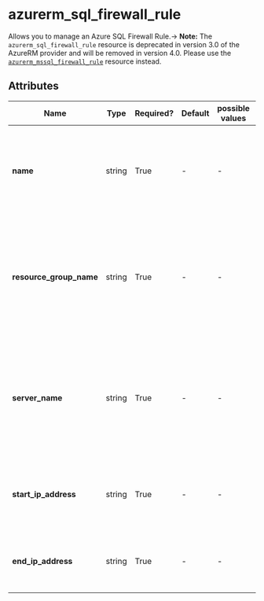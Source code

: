 # azurerm_sql_firewall_rule

Allows you to manage an Azure SQL Firewall Rule.-> **Note:** The `azurerm_sql_firewall_rule` resource is deprecated in version 3.0 of the AzureRM provider and will be removed in version 4.0. Please use the [`azurerm_mssql_firewall_rule`](https://registry.terraform.io/providers/hashicorp/azurerm/latest/docs/resources/mssql_firewall_rule) resource instead.

## Attributes

| Name | Type | Required? | Default  | possible values | Description |
| ---- | ---- | --------- | -------- | ----------- | ----------- |
| **name** | string | True | -  |  -  | The name of the firewall rule. Changing this forces a new resource to be created. | 
| **resource_group_name** | string | True | -  |  -  | The name of the resource group in which to create the SQL Server. Changing this forces a new resource to be created. | 
| **server_name** | string | True | -  |  -  | The name of the SQL Server on which to create the Firewall Rule. Changing this forces a new resource to be created. | 
| **start_ip_address** | string | True | -  |  -  | The starting IP address to allow through the firewall for this rule. | 
| **end_ip_address** | string | True | -  |  -  | The ending IP address to allow through the firewall for this rule. | 


